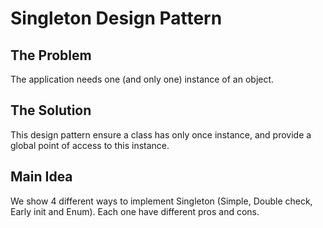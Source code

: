 # Singleton Design Pattern

## The Problem
The application needs one (and only one) instance of an object.

## The Solution
This design pattern ensure a class has only once instance, and provide a global point of access to this instance.

## Main Idea
We show 4 different ways to implement Singleton (Simple, Double check, Early init and Enum). Each one have different
pros and cons.